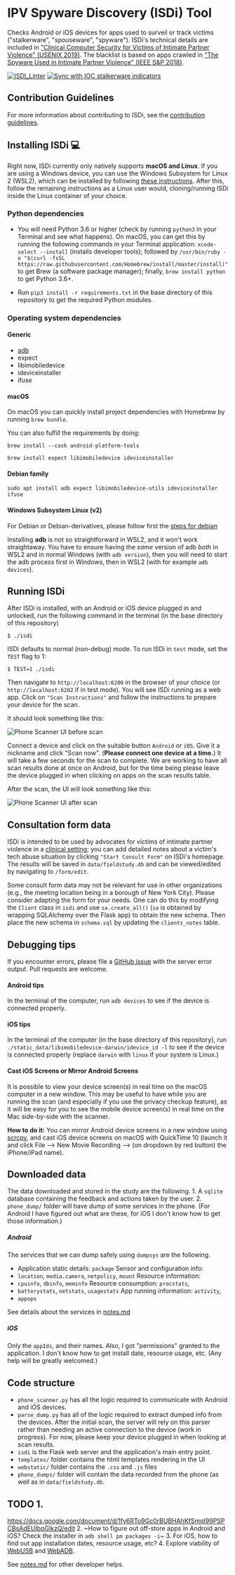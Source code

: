 # IPV Spyware Discovery (ISDi) Tool

Checks Android or iOS devices for apps used to surveil or track victims
("stalkerware", "spouseware", "spyware"). ISDi's technical details are included
in ["Clinical Computer Security for Victims of Intimate Partner Violence"
(USENIX 2019)](https://www.usenix.org/conference/usenixsecurity19/presentation/havron). The blacklist is based
on apps crawled in ["The Spyware Used in Intimate Partner Violence" (IEEE S&P 2018)](https://www.computer.org/csdl/pds/api/csdl/proceedings/download-article/12OmNxWuiny/pdf).

[![ISDI_Linter](https://github.com/stopipv/isdi/actions/workflows/super-linter.yml/badge.svg)](https://github.com/stopipv/isdi/actions/workflows/super-linter.yml)
[![Sync with IOC stalkerware indicators](https://github.com/stopipv/isdi/actions/workflows/get-stalkerware-indicators.yml/badge.svg)](https://github.com/stopipv/isdi/actions/workflows/get-stalkerware-indicators.yml)


## Contribution Guidelines
For more information about contributing to ISDi, see the [contribution guidelines](contribution.md).

## Installing ISDi :computer:

Right now, ISDi currently only natively supports **macOS and Linux**. If you are using a Windows device, you can use the Windows Subsystem for Linux 2
(WSL2), which can be installed by following [these instructions](https://docs.microsoft.com/en-us/windows/wsl/wsl2-install). After this,
follow the remaining instructions as a Linux user would, cloning/running 
ISDi inside the Linux container of your choice. 

### Python dependencies
- You will need Python 3.6 or higher (check by running `python3` in your
Terminal and see what happens).  On macOS, you can get this by running the
following commands in your Terminal application: `xcode-select --install`
(installs developer tools); followed by `/usr/bin/ruby -e "$(curl -fsSL
https://raw.githubusercontent.com/Homebrew/install/master/install)"` to get
Brew (a software package manager); finally, `brew install python` to get Python
3.6+.

- Run `pip3 install -r
requirements.txt` in the base directory of this repository to get the required
Python modules.

### Operating system dependencies

#### Generic
* [adb](https://developer.android.com/studio/releases/platform-tools.html)
* expect
* libimobiledevice
* ideviceinstaller
* ifuse

#### macOS
On macOS you can quickly install project dependencies with Homebrew by running `brew bundle`.

You can also fulfill the requirements by doing:
```
brew install --cask android-platform-tools
```
```
brew install expect libimobiledevice ideviceinstaller
```

#### Debian family

```
sudo apt install adb expect libimobiledevice-utils ideviceinstaller ifuse
```

#### Windows Subsystem Linux (v2)

For Debian or Debian-derivatives, please follow first the [steps for debian](#debian-family)

Installing **adb** is not so straightforward in WSL2, and
it won't work straightaway. You have to ensure having the *same* version of adb
*both* in WSL2 and in normal Windows (with `adb version`), then you will need to
start the adb process first in Windows, then in WSL2 (with for example `adb
devices`).

## Running ISDi

After ISDi is installed, with an Android or iOS
device plugged in and unlocked, run the following command in the terminal (in
the base directory of this repository)

```$ ./isdi ```

ISDi defaults to normal (non-debug) mode. To run ISDi in `test` mode, set the `TEST` flag to 1: 

```$ TEST=1 ./isdi```


Then navigate to `http://localhost:6200` in the browser of your choice (or `http://localhost:6202` if
in test mode). You will see ISDi running as a web app. Click on `"Scan Instructions"` and follow 
the instructions to prepare your device for the scan.

It should look something like this:

![Phone Scanner UI before scan](webstatic/ISDi_before_scan.png "Phone Scanner
UI before scan")

Connect a device and click on the suitable button `Android` or `iOS`. Give it a
nickname and click "Scan now". (**Please connect one device at a time.**) It
will take a few seconds for the scan to complete. We are working to have all
scan results done at once on Android, but for the time being please leave the
device plugged in when clicking on apps on the scan results table.

After the scan, the UI will look something like this:

![Phone Scanner UI after scan](webstatic/ISDi_after_scan.png "Phone Scanner
UI")

## Consultation form data 
ISDi is intended to be used by advocates for victims of intimate partner violence in 
a [clinical setting](http://www.nixdell.com/papers/2019-usenix_clinical_security_FULL.pdf); 
you can add detailed notes about a victim's tech abuse situation 
by clicking `"Start Consult Form"` on ISDi's homepage. The results
will be saved in `data/fieldstudy.db` and can be viewed/edited
by navigating to `/form/edit`.

Some consult form data may not be relevant for use in
other organizations (e.g., the meeting location being 
in a borough of New York City). Please consider adapting the form 
for your needs. One can do this by modifying the `Client` class in 
`isdi` and use `sa.create_all()` (`sa` is obtained by wrapping SQLAlchemy over 
the Flask app) to obtain the new
schema. Then place the new schema in `schema.sql` by updating the `clients_notes` table.

## Debugging tips 
If you encounter errors, please file a [GitHub issue](../../issues/) with the server error output. 
Pull requests are welcome. 

#### Android tips 
In the terminal of the computer, run `adb devices` to see if
the device is connected properly.


#### iOS tips 
In the terminal of the computer (in the base directory of this repository), 
run `./static_data/libimobiledevice-darwin/idevice_id -l` to see if
the device is connected properly (replace `darwin` with `linux` if your system is Linux.)

#### Cast iOS Screens or Mirror Android Screens 
It is possible to view your
device screen(s) in real time on the macOS computer in a new window. This may
be useful to have while you are running the scan (and especially if you use the
privacy checkup feature), as it will be easy for you to see the mobile device
screen(s) in real time on the Mac side-by-side with the scanner.

**How to do it:** 
You can mirror Android device screens in a new window using
[scrcpy](https://github.com/Genymobile/scrcpy), and cast iOS device screens on
macOS with QuickTime 10 (launch it and click File --> New Movie Recording -->
(on dropdown by red button) the iPhone/iPad name).

## Downloaded data ## 
The data downloaded and stored in the study are the
following.  1. A `sqlite` database containing the feedback and actions taken by
the user.  2. `phone_dump/` folder will have dump of some services in the
phone.  (For Android I have figured out what are these, for iOS I don't know
how to get those information.)

##### Android 
The services that we can dump safely using `dumpsys` are the
following.
* Application static details: `package` Sensor and configuration info:
* `location`, `media.camera`, `netpolicy`, `mount` Resource information:
* `cpuinfo`, `dbinfo`, `meminfo` Resource consumption: `procstats`,
* `batterystats`, `netstats`, `usagestats` App running information: `activity`,
* `appops`

See details about the services in [notes.md](notes.md)

##### iOS 
Only the `appIds`, and their names. Also, I got "permissions" granted
to the application. I don't know how to get install date, resource usage, etc.
(Any help will be greatly welcomed.)


## Code structure  
* `phone_scanner.py` has all the logic required to communicate with Android and
  iOS devices.
* `parse_dump.py` has all of the logic required to extract dumped info from the
 devices. After the initial scan, the server will rely on this parser rather
 than needing an active connection to the device (work in progress). For now,
 please keep your device plugged in when looking at scan results.  
* `isdi` is the Flask web server and the application's main entry point.
* `templates/` folder contains the html templates rendering in the UI 
* `webstatic/` folder contains the `.css` and `.js` files
* `phone_dumps/` folder will contain the data recorded from the phone (as well as in 
`data/fieldstudy.db`.



## TODO 1.
https://docs.google.com/document/d/1fy6RTo9Gc0rBUBHAhKfSmqI99PSPCBsAdEUIbpGIkzQ/edit
2. ~How to figure out off-store apps in Android and iOS? Check the installer in
`adb shell pm packages -i`~ 3. For iOS, how to find out app installation dates,
resource usage, etc?  4. Explore viability of
[WebUSB](https://github.com/WICG/webusb) and
[WebADB](https://github.com/webadb/webadb.js).

See [notes.md](notes.md) for other developer helps.
